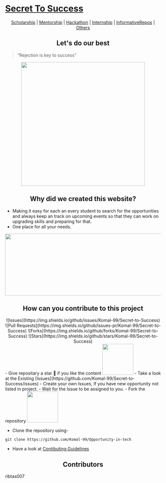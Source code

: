 # [Secret To Success](https://komal-99.github.io/Secret-to-Success/)
<div align="center"> 
 
[Scholarship](Scholarship/)  | [Mentorship](Mentorship/) | [Hackathon](Hackathon/) | [Internship](Internship/) | [InformativeRepos](InformativeRepos/) | [Others](Other.md) 
 </div>

## <div align="center">Let's do our best</div>
> “Rejection is key to success” 
<p align="center">
<img src="https://user-images.githubusercontent.com/74819092/117549567-cabe1e80-b058-11eb-96d5-40059fffa046.png" width=400>
</p>


## <div align="center"> Why did we created this website?</div>
* Making it easy for each an every student to search for the opportunities and always keep an track on upcoming events so that they can work on upgrading skills and preparing for that.
* One place for all your needs.
<p align="center">
<img src="https://user-images.githubusercontent.com/74819092/117561645-2f5b9680-b0b6-11eb-9a1c-e5462905e3c4.png"width=800 height=200>
</p>


## <div align="center">How can you contribute to this project</div>
<div align="center">
![Issues](https://img.shields.io/github/issues/Komal-99/Secret-to-Success)
![Pull Requests](https://img.shields.io/github/issues-pr/Komal-99/Secret-to-Success)
![Forks](https://img.shields.io/github/forks/Komal-99/Secret-to-Success)
![Stars](https://img.shields.io/github/stars/Komal-99/Secret-to-Success)
 </div>
- Give repositary a star 🌟 if you like the content
 <img src="https://user-images.githubusercontent.com/74819092/117547585-fe477b80-b04d-11eb-9e03-0747dea1b88a.png" width=100>
- Take a look at the Existing [Issues](https://github.com/Komal-99/Secret-to-Success/issues) 
- Create your own Issues, If you have new opportunity not listed in project.
- Wait for the Issue to be assigned to you.
- Fork the repository 
<img src="https://user-images.githubusercontent.com/74819092/117547550-c8a29280-b04d-11eb-9e6b-d0f84d49e34e.png" width=100>

- Clone the repository using-
```
git clone https://github.com/Komal-99/Opportunity-in-tech
```
- Have a look at [Contibuting Guidelines](https://github.com/Komal-99/Secret-to-Success/blob/main/Contributing.md)

## <div align="center">Contributors</div>

ribtas007
